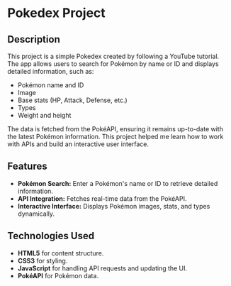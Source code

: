 # Pokedex Project

## Description

This project is a simple Pokedex created by following a YouTube tutorial. The app allows users to search for Pokémon by name or ID and displays detailed information, such as:

- Pokémon name and ID
- Image
- Base stats (HP, Attack, Defense, etc.)
- Types
- Weight and height

The data is fetched from the PokéAPI, ensuring it remains up-to-date with the latest Pokémon information. This project helped me learn how to work with APIs and build an interactive user interface.

## Features

- **Pokémon Search:** Enter a Pokémon's name or ID to retrieve detailed information.
- **API Integration:** Fetches real-time data from the PokéAPI.
- **Interactive Interface:** Displays Pokémon images, stats, and types dynamically.

## Technologies Used

- **HTML5** for content structure.
- **CSS3** for styling.
- **JavaScript** for handling API requests and updating the UI.
- **PokéAPI** for Pokémon data.